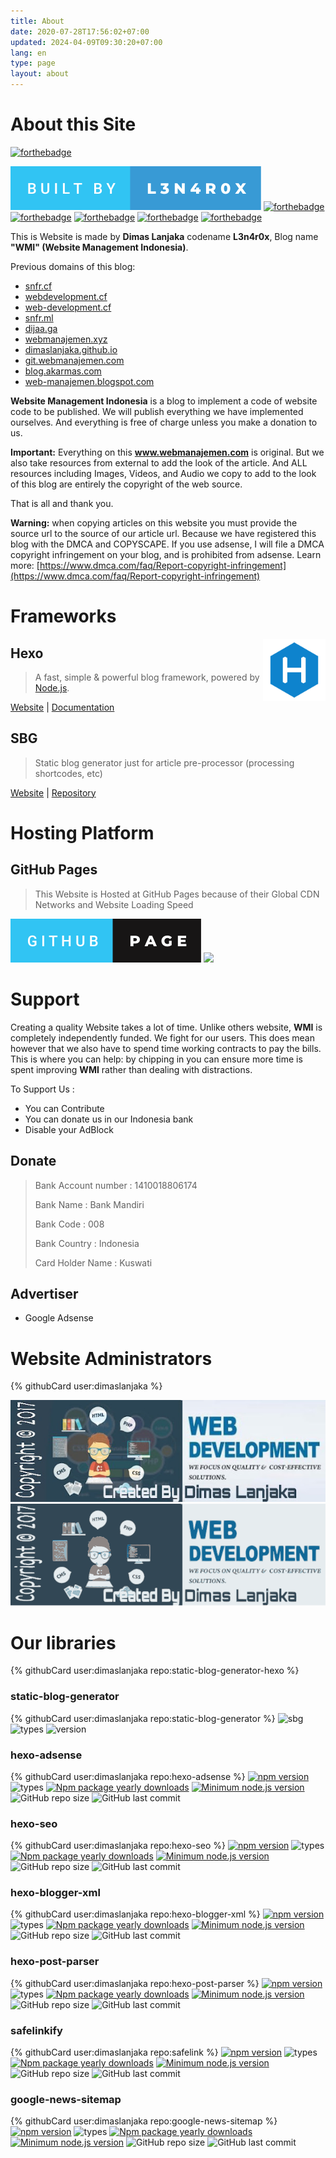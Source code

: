 ```yaml
---
title: About
date: 2020-07-28T17:56:02+07:00
updated: 2024-04-09T09:30:20+07:00
lang: en
type: page
layout: about
---
```


# About this Site

[![forthebadge](https://forthebadge.com/images/badges/built-with-love.svg)](http://forthebadge.com)
<!--[![forthebadge](https://forthebadge.com/images/badges/built-by-developers.svg)](https://forthebadge.com)-->
[![forthebadge](./image.svg)](https://forthebadge.com)
[![forthebadge](https://forthebadge.com/images/badges/made-with-javascript.svg)](https://forthebadge.com)
[![forthebadge](https://forthebadge.com/images/badges/made-with-typescript.svg)](https://forthebadge.com)
[![forthebadge](https://forthebadge.com/images/badges/validated-html5.svg)](https://forthebadge.com)
[![forthebadge](https://forthebadge.com/images/badges/uses-git.svg)](https://forthebadge.com)
[![forthebadge](https://forthebadge.com/images/badges/compatibility-pc-load-letter.svg)](https://forthebadge.com)

This is Website is made by **Dimas Lanjaka** codename **L3n4r0x**, Blog name **"WMI" (Website Management Indonesia)**.

Previous domains of this blog:
- [snfr.cf](http://snfr.cf)
- [webdevelopment.cf](http://webdevelopment.cf)
- [web-development.cf](http://web-development.cf)
- [snfr.ml](http://snfr.ml)
- [dijaa.ga](http://dijaa.ga)
- [webmanajemen.xyz](http://webmanajemen.xyz)
- [dimaslanjaka.github.io](http://dimaslanjaka.github.io)
- [git.webmanajemen.com](http://git.webmanajemen.com)
- [blog.akarmas.com](http://blog.akarmas.com)
- [web-manajemen.blogspot.com](http://web-manajemen.blogspot.com)

**Website Management Indonesia** is a blog to implement a code of website code to be published.
We will publish everything we have implemented ourselves.
And everything is free of charge unless you make a donation to us.

**Important:** Everything on this **www.webmanajemen.com** is original. But we also take resources from external to add the look of the article. And ALL resources including Images, Videos, and Audio we copy to add to the look of this blog are entirely the copyright of the web source.

That is all and thank you.

**Warning:** when copying articles on this website you must provide the source url to the source of our article url. Because we have registered this blog with the DMCA and COPYSCAPE. If you use adsense, I will file a DMCA copyright infringement on your blog, and is prohibited from adsense. Learn more: [https://www.dmca.com/faq/Report-copyright-infringement](https://www.dmca.com/faq/Report-copyright-infringement)

# Frameworks

<!--suppress HtmlDeprecatedAttribute -->
<img src="https://raw.githubusercontent.com/hexojs/logo/master/hexo-logo-avatar.png" alt="Hexo logo" width="100" height="100" align="right" />

## Hexo

> A fast, simple & powerful blog framework, powered by [Node.js](https://nodejs.org).

[Website](https://hexo.io) | [Documentation](https://hexo.io/docs)

## SBG
> Static blog generator just for article pre-processor (processing shortcodes, etc)

[Website](https://www.webmanajemen.com/static-blog-generator) | [Repository](https://github.com/dimaslanjaka/static-blog-generator)

# Hosting Platform

## GitHub Pages

> This Website is Hosted at GitHub Pages because of their Global CDN Networks and Website Loading Speed

[![forthebadge](./github-page.svg)](https://forthebadge.com)
![](https://res.cloudinary.com/demo/image/fetch/w_120,h_45,c_scale/http://www.webhozz.com/blog/wp-content/uploads/2015/02/github-pages.jpg)

# Support
Creating a quality Website takes a lot of time. Unlike others website,
**WMI** is completely independently funded. We fight for our users. This does mean
however that we also have to spend time working contracts to pay the bills.
This is where you can help: by chipping in you can ensure more time is spent
improving **WMI** rather than dealing with distractions.

To Support Us :
- You can Contribute
- You can donate us in our Indonesia bank
- Disable your AdBlock

## Donate
> Bank Account number : 1410018806174
>
> Bank Name           : Bank Mandiri
>
> Bank Code           : 008
>
> Bank Country        : Indonesia
>
> Card Holder Name    : Kuswati

## Advertiser
- Google Adsense

# Website Administrators

{% githubCard user:dimaslanjaka %}

![Logo Website Management Indonesia](/images/PicsArt_09-09-12.12.25.jpg)
![Logo Website Management Indonesia Vector](/images/image2vector.svg)

# Our libraries

{% githubCard user:dimaslanjaka repo:static-blog-generator-hexo %}

### static-blog-generator
{% githubCard user:dimaslanjaka repo:static-blog-generator %}
![sbg](https://badgen.net/github/last-commit/dimaslanjaka/static-blog-generator?style=flat-square&label=last+commit+dev)
![types](https://badgen.net/npm/types/static-blog-generator?style=flat-square)
![version](https://badgen.net/npm/v/static-blog-generator?style=flat-square)

### hexo-adsense
{% githubCard user:dimaslanjaka repo:hexo-adsense %}
[![npm version](https://badge.fury.io/js/hexo-adsense.svg?style=flat-square)](https://badge.fury.io/js/hexo-adsense)
![types](https://badgen.net/npm/types/hexo-adsense?style=flat-square)
[![Npm package yearly downloads](https://badgen.net/npm/dy/hexo-adsense?style=flat-square)](https://npmjs.com/package/hexo-adsense)
[![Minimum node.js version](https://badgen.net/npm/node/hexo-adsense?style=flat-square)](https://npmjs.com/package/hexo-adsense)
![GitHub repo size](https://img.shields.io/github/repo-size/dimaslanjaka/hexo-adsense?label=Repository%20Size&style=flat-square)
![GitHub last commit](https://img.shields.io/github/last-commit/dimaslanjaka/hexo-adsense?color=blue&label=Last%20Commit&style=flat-square)

### hexo-seo
{% githubCard user:dimaslanjaka repo:hexo-seo %}
[![npm version](https://badge.fury.io/js/hexo-seo.svg?style=flat-square)](https://badge.fury.io/js/hexo-seo)
![types](https://badgen.net/npm/types/hexo-seo?style=flat-square)
[![Npm package yearly downloads](https://badgen.net/npm/dy/hexo-seo?style=flat-square)](https://npmjs.com/package/hexo-seo)
[![Minimum node.js version](https://badgen.net/npm/node/hexo-seo?style=flat-square)](https://npmjs.com/package/hexo-seo)
![GitHub repo size](https://img.shields.io/github/repo-size/dimaslanjaka/hexo-seo?label=Repository%20Size&style=flat-square)
![GitHub last commit](https://img.shields.io/github/last-commit/dimaslanjaka/hexo-seo?color=blue&label=Last%20Commit&style=flat-square)

### hexo-blogger-xml
{% githubCard user:dimaslanjaka repo:hexo-blogger-xml %}
[![npm version](https://badge.fury.io/js/hexo-blogger-xml.svg?style=flat-square)](https://badge.fury.io/js/hexo-blogger-xml)
![types](https://badgen.net/npm/types/hexo-blogger-xml?style=flat-square)
[![Npm package yearly downloads](https://badgen.net/npm/dy/hexo-blogger-xml?style=flat-square)](https://npmjs.com/package/hexo-blogger-xml)
[![Minimum node.js version](https://badgen.net/npm/node/hexo-blogger-xml?style=flat-square)](https://npmjs.com/package/hexo-blogger-xml)
![GitHub repo size](https://img.shields.io/github/repo-size/dimaslanjaka/hexo-blogger-xml?label=Repository%20Size&style=flat-square)
![GitHub last commit](https://img.shields.io/github/last-commit/dimaslanjaka/hexo-blogger-xml?color=blue&label=Last%20Commit&style=flat-square)

### hexo-post-parser
{% githubCard user:dimaslanjaka repo:hexo-post-parser %}
[![npm version](https://badge.fury.io/js/hexo-post-parser.svg?style=flat-square)](https://badge.fury.io/js/hexo-post-parser)
![types](https://badgen.net/npm/types/hexo-post-parser?style=flat-square)
[![Npm package yearly downloads](https://badgen.net/npm/dy/hexo-post-parser?style=flat-square)](https://npmjs.com/package/hexo-post-parser)
[![Minimum node.js version](https://badgen.net/npm/node/hexo-post-parser?style=flat-square)](https://npmjs.com/package/hexo-post-parser)
![GitHub repo size](https://img.shields.io/github/repo-size/dimaslanjaka/hexo-post-parser?label=Repository%20Size&style=flat-square)
![GitHub last commit](https://img.shields.io/github/last-commit/dimaslanjaka/hexo-post-parser?color=blue&label=Last%20Commit&style=flat-square)

### safelinkify
{% githubCard user:dimaslanjaka repo:safelink %}
[![npm version](https://badge.fury.io/js/safelinkify.svg?style=flat-square)](https://badge.fury.io/js/safelinkify)
![types](https://badgen.net/npm/types/safelinkify?style=flat-square)
[![Npm package yearly downloads](https://badgen.net/npm/dy/safelinkify?style=flat-square)](https://npmjs.com/package/safelinkify)
[![Minimum node.js version](https://badgen.net/npm/node/safelinkify?style=flat-square)](https://npmjs.com/package/safelinkify)
![GitHub repo size](https://img.shields.io/github/repo-size/dimaslanjaka/safelink?label=Repository%20Size&style=flat-square)
![GitHub last commit](https://img.shields.io/github/last-commit/dimaslanjaka/safelink?color=blue&label=Last%20Commit&style=flat-square)

### google-news-sitemap
{% githubCard user:dimaslanjaka repo:google-news-sitemap %}
[![npm version](https://badge.fury.io/js/google-news-sitemap.svg?style=flat-square)](https://badge.fury.io/js/google-news-sitemap)
![types](https://badgen.net/npm/types/google-news-sitemap?style=flat-square)
[![Npm package yearly downloads](https://badgen.net/npm/dy/google-news-sitemap?style=flat-square)](https://npmjs.com/package/google-news-sitemap)
[![Minimum node.js version](https://badgen.net/npm/node/google-news-sitemap?style=flat-square)](https://npmjs.com/package/google-news-sitemap)
![GitHub repo size](https://img.shields.io/github/repo-size/dimaslanjaka/google-news-sitemap?label=Repository%20Size&style=flat-square)
![GitHub last commit](https://img.shields.io/github/last-commit/dimaslanjaka/google-news-sitemap?color=blue&label=Last%20Commit&style=flat-square)
